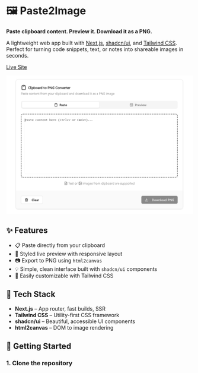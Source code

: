 # 🖼️ Paste2Image

**Paste clipboard content. Preview it. Download it as a PNG.**

A lightweight web app built with [Next.js](https://nextjs.org/), [shadcn/ui](https://ui.shadcn.com/), and [Tailwind CSS](https://tailwindcss.com/). Perfect for turning code snippets, text, or notes into shareable images in seconds.

[Live Site](https://paste2image.vercel.app/)

![Preview](public/opengraph-image.png)

## ✨ Features

-   📋 Paste directly from your clipboard
-   🧩 Styled live preview with responsive layout
-   📷 Export to PNG using `html2canvas`
-   💡 Simple, clean interface built with `shadcn/ui` components
-   🎨 Easily customizable with Tailwind CSS

## 🧱 Tech Stack

-   **Next.js** – App router, fast builds, SSR
-   **Tailwind CSS** – Utility-first CSS framework
-   **shadcn/ui** – Beautiful, accessible UI components
-   **html2canvas** – DOM to image rendering

## 🚀 Getting Started

### 1. Clone the repository

